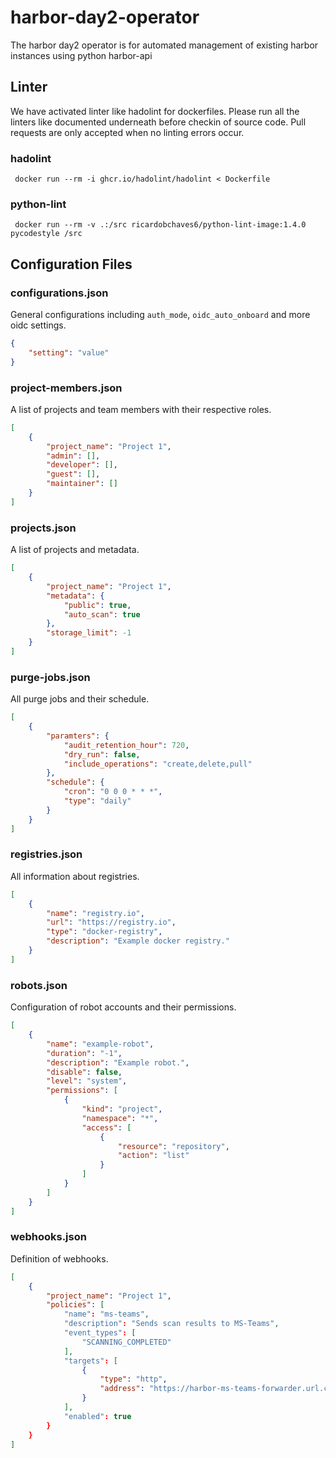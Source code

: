 # harbor-day2-operator
The harbor day2 operator is for automated management of existing harbor instances using python harbor-api

## Linter
We have activated linter like hadolint for dockerfiles. Please run
all the linters like documented underneath before checkin of source
code. Pull requests are only accepted when no linting errors occur.

### hadolint

```
 docker run --rm -i ghcr.io/hadolint/hadolint < Dockerfile
```

### python-lint

```
 docker run --rm -v .:/src ricardobchaves6/python-lint-image:1.4.0 pycodestyle /src
```

## Configuration Files

### configurations.json

General configurations including `auth_mode`, `oidc_auto_onboard` and more oidc settings.

```json
{
    "setting": "value"
}
```

### project-members.json

A list of projects and team members with their respective roles.

```json
[
    {
        "project_name": "Project 1",
        "admin": [],
        "developer": [],
        "guest": [],
        "maintainer": []
    }
]
```

### projects.json

A list of projects and metadata.

```json
[
    {
        "project_name": "Project 1",
        "metadata": {
            "public": true,
            "auto_scan": true
        },
        "storage_limit": -1
    }
]
```

### purge-jobs.json

All purge jobs and their schedule.

```json
[
    {
        "paramters": {
            "audit_retention_hour": 720,
            "dry_run": false,
            "include_operations": "create,delete,pull"
        },
        "schedule": {
            "cron": "0 0 0 * * *",
            "type": "daily"
        }
    }
]
```

### registries.json

All information about registries.

```json
[
    {
        "name": "registry.io",
        "url": "https://registry.io",
        "type": "docker-registry",
        "description": "Example docker registry."
    }
]
```

### robots.json

Configuration of robot accounts and their permissions.

```json
[
    {
        "name": "example-robot",
        "duration": "-1",
        "description": "Example robot.",
        "disable": false,
        "level": "system",
        "permissions": [
            {
                "kind": "project",
                "namespace": "*",
                "access": [
                    {
                        "resource": "repository",
                        "action": "list"
                    }
                ]
            }
        ]
    }
]
```

### webhooks.json

Definition of webhooks.

```json
[
    {
        "project_name": "Project 1", 
        "policies": [
            "name": "ms-teams",
            "description": "Sends scan results to MS-Teams",
            "event_types": [
                "SCANNING_COMPLETED"
            ],
            "targets": [
                {
                    "type": "http",
                    "address": "https://harbor-ms-teams-forwarder.url.com"
                }
            ],
            "enabled": true
        }
    }
]
```

